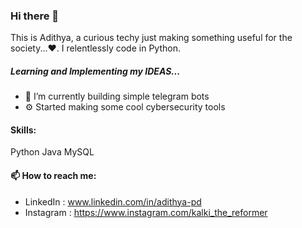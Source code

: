 ### Hi there 👋

<!--
**Adithya1711/Adithya1711** is a ✨ _special_ ✨ repository because its `README.md` (this file) appears on your GitHub profile.

Here are some ideas to get you started:

- 🔭 I’m currently working on ...
- 🌱 I’m currently learning ...
- 👯 I’m looking to collaborate on ...
- 🤔 I’m looking for help with ...
- 💬 Ask me about ...
- 📫 How to reach me: ...
- 😄 Pronouns: ...
- ⚡ Fun fact: ...
-->
This is Adithya, a curious techy just making something useful for the society...❤️.
I relentlessly code in Python.


##### Learning and Implementing my IDEAS...

- 🌱 I’m currently building simple telegram bots
- ⚙️ Started making some cool cybersecurity tools

#### Skills:
Python
Java
MySQL

#### 📫 How to reach me:
- LinkedIn : www.linkedin.com/in/adithya-pd
- Instagram : https://www.instagram.com/kalki_the_reformer
